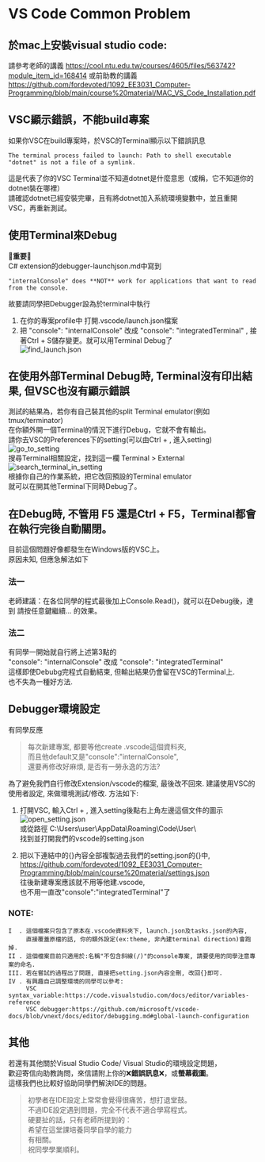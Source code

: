 # VS Code Common Problem

## 於mac上安裝visual studio code:
   請參考老師的講義
   https://cool.ntu.edu.tw/courses/4605/files/563742?module_item_id=168414
   或前助教的講義
   https://github.com/fordevoted/1092_EE3031_Computer-Programming/blob/main/course%20material/MAC_VS_Code_Installation.pdf


## VSC顯示錯誤，不能build專案
   如果你VSC在build專案時，於VSC的Terminal顯示以下錯誤訊息
   ```
   The terminal process failed to launch: Path to shell executable "dotnet" is not a file of a symlink.
   ```
   這是代表了你的VSC Terminal並不知道dotnet是什麼意思（或稱，它不知道你的dotnet裝在哪裡）\
   請確認dotnet已經安裝完畢，且有將dotnet加入系統環境變數中，並且重開VSC，再重新測試。


## 使用Terminal來Debug
   :rotating_light:**重要**:rotating_light: \
   C# extension的debugger-launchjson.md中寫到
   ```
   "internalConsole" does **NOT** work for applications that want to read from the console.
   ```
   故要請同學把Debugger設為於terminal中執行
   1. 在你的專案profile中 打開.vscode/launch.json檔案
   2. 把 "console": "internalConsole" 改成 "console": "integratedTerminal" , 接著Ctrl + S儲存變更。就可以用Terminal Debug了 \
   ![find_launch.json](https://imgur.com/opqGmUH.jpg)
  
  
## 在使用外部Terminal Debug時, Terminal沒有印出結果, 但VSC也沒有顯示錯誤
   測試的結果為，若你有自己裝其他的split Terminal emulator(例如 tmux/terminator) \
   在你額外開一個Terminal的情況下進行Debug，它就不會有輸出。 \
   請你去VSC的Preferences下的setting(可以由Ctrl + , 進入setting) \
   ![go_to_setting](https://imgur.com/SgdL3YZ.jpg) \
   搜尋Terminal相關設定，找到這一欄 Terminal > External \
   ![search_terminal_in_setting](https://imgur.com/i27G8Sx.jpg) \
   根據你自己的作業系統，把它改回預設的Terminal emulator \
   就可以在開其他Terminal下同時Debug了。


## 在Debug時, 不管用 F5 還是Ctrl + F5，Terminal都會在執行完後自動關閉。
   目前這個問題好像都發生在Windows版的VSC上。 \
   原因未知, 但應急解法如下
### 法一
   老師建議：在各位同學的程式最後加上Console.Read()，就可以在Debug後，達到
   請按任意鍵繼續...
   的效果。
### 法二
   有同學一開始就自行將上述第3點的 \
   "console": "internalConsole" 改成 "console": "integratedTerminal" \
   這樣即使Debubg完程式自動結束, 但輸出結果仍會留在VSC的Terminal上. \
   也不失為一種好方法.


## Debugger環境設定
   有同學反應
>  每次新建專案, 都要等他create .vscode這個資料夾, \
>  而且他default又是"console":"internalConsole", \
>  還要再修改好麻煩, 是否有一勞永逸的方法?

   為了避免我們自行修改Extension/vscode的檔案, 最後改不回來.
   建議使用VSC的使用者設定, 來做環境測試/修改.
   方法如下:
1. 打開VSC, 輸入Ctrl + , 進入setting後點右上角左邊這個文件的圖示 \
   ![open_setting.json](https://imgur.com/AY6NoZD.jpg) \
   或從路徑 C:\Users\user\AppData\Roaming\Code\User\ \
   找到並打開我們的vscode的setting.json
   
2. 把以下連結中的{}內容全部複製過去我們的setting.json的{}中, \
   https://github.com/fordevoted/1092_EE3031_Computer-Programming/blob/main/course%20material/settings.json \
   往後新建專案應該就不用等他建.vscode, \
   也不用一直改"console":"integratedTerminal"了
   
### NOTE:
    I  . 這個檔案只包含了原本在.vscode資料夾下, launch.json及tasks.json的內容, 
         直接覆蓋原檔的話, 你的額外設定(ex:theme, 非內建terminal direction)會跑掉.
    II . 這個檔案目前只適用於:名稱"不包含斜線(/)"的console專案, 請要使用的同學注意專案的命名.
    III. 若在嘗試的過程出了問題, 直接把setting.json內容全刪, 改回{}即可.
    IV . 有興趣自己調整環境的同學可以參考:
         VSC syntax_variable:https://code.visualstudio.com/docs/editor/variables-reference 
         VSC debugger:https://github.com/microsoft/vscode-docs/blob/vnext/docs/editor/debugging.md#global-launch-configuration 


## 其他
   若還有其他關於Visual Studio Code/ Visual Studio的環境設定問題，\
   歡迎寄信向助教詢問，來信請附上你的:x:**錯誤訊息**:x:，或**螢幕截圖**。 \
   這樣我們也比較好協助同學們解決IDE的問題。 
  
>   初學者在IDE設定上常常會覺得很痛苦，想打退堂鼓。 \
>   不過IDE設定遇到問題，完全不代表不適合學寫程式。 \
>   硬要扯的話，只有老師所提到的： \
>   希望在這堂課培養同學自學的能力 \
>   有相關。 \
>   祝同學學業順利。

  
